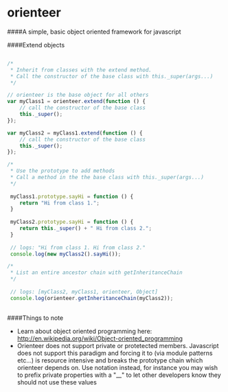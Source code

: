 # orienteer
####A simple, basic object oriented framework for javascript

####Extend objects

```javascript

/*
 * Inherit from classes with the extend method.
 * Call the constructor of the base class with this._super(args...)
 */

// orienteer is the base object for all others
var myClass1 = orienteer.extend(function () {
	// call the constructor of the base class
	this._super();
});

var myClass2 = myClass1.extend(function () {
	// call the constructor of the base class
	this._super();
});

/*
 * Use the prototype to add methods
 * Call a method in the the base class with this._super(args...)
 */
 
 myClass1.prototype.sayHi = function () {
 	return "Hi from class 1.";
 }
 
 myClass2.prototype.sayHi = function () {
 	return this._super() + " Hi from class 2.";
 }
  
 // logs: "Hi from class 1. Hi from class 2."
 console.log(new myClass2().sayHi());

/*
 * List an entire ancestor chain with getInheritanceChain
 */
 
 // logs: [myClass2, myClass1, orienteer, Object]
 console.log(orienteer.getInheritanceChain(myClass2));
 
 ```

####Things to note
* Learn about object oriented programming here: http://en.wikipedia.org/wiki/Object-oriented_programming
* Orienteer does not support private or protetected members. Javascript does not support this paradigm and forcing it to (via module patterns etc...) is resource intensive and breaks the prototype chain which orienteer depends on. Use notation instead, for instance you may wish to prefix private properties with a "__" to let other developers know they should not use these values